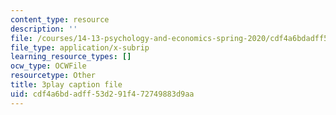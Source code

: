 ```yaml
---
content_type: resource
description: ''
file: /courses/14-13-psychology-and-economics-spring-2020/cdf4a6bdadff53d291f472749883d9aa_3UTfFMTqH70.vtt
file_type: application/x-subrip
learning_resource_types: []
ocw_type: OCWFile
resourcetype: Other
title: 3play caption file
uid: cdf4a6bd-adff-53d2-91f4-72749883d9aa
---
```

